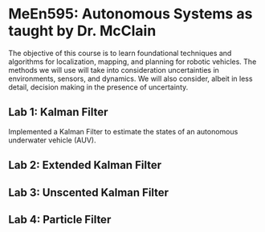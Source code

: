 # MeEn595: Autonomous Systems as taught by Dr. McClain
The objective of this course is to learn foundational techniques and algorithms for localization, mapping, and planning for robotic vehicles. The methods we will use will take into consideration uncertainties in environments, sensors, and dynamics. We will also consider, albeit in less detail, decision making in the presence of uncertainty.

## Lab 1: Kalman Filter
Implemented a Kalman Filter to estimate the states of an autonomous underwater vehicle (AUV).

## Lab 2: Extended Kalman Filter

## Lab 3: Unscented Kalman Filter

## Lab 4: Particle Filter

